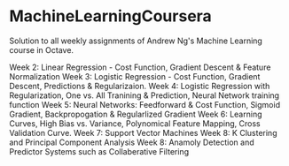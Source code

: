 # MachineLearningCoursera
Solution to all weekly assignments of Andrew Ng's Machine Learning course in Octave. 

Week 2: Linear Regression - Cost Function, Gradient Descent & Feature Normalization
Week 3: Logistic Regression - Cost Function, Gradient Descent, Predictions & Regularizaion. 
Week 4: Logistic Regression with Regularization, One vs. All Tranining & Prediction, Neural Network training function
Week 5: Neural Networks: Feedforward & Cost Function, Sigmoid Gradient, Backpropogation & Regularlized Gradient
Week 6: Learning Curves, High Bias vs. Variance, Polynomical Feature Mapping, Cross Validation Curve. 
Week 7: Support Vector Machines
Week 8: K Clustering and Principal Component Analysis 
Week 8: Anamoly Detection and Predictor Systems such as Collaberative Filtering

